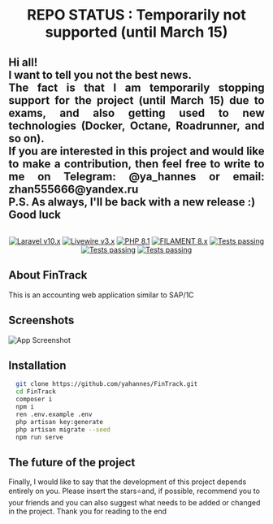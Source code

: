 <h1 align="center">REPO STATUS : Temporarily not supported (until March 15)</h1>
<h2 align="justify">Hi all! <br>
I want to tell you not the best news. <br>
The fact is that I am temporarily stopping support for the project (until March 15) due to exams, and also getting used to new technologies (Docker, Octane, Roadrunner, and so on). <br>
If you are interested in this project and would like to make a contribution, then feel free to write to me on Telegram: @ya_hannes or email: zhan555666@yandex.ru  <br>
P.S. As always, I'll be back with a new release :) <br>
Good luck</h2>
<p align="center">
  <img src="https://i.postimg.cc/0jfbBymv/logo.png" alt=""/>
</p>

<p style=" text-align: center" >
    <a href="https://laravel.com"><img alt="Laravel v10.x" src="https://img.shields.io/badge/Laravel-v10.x-FF2D20?style=for-the-badge&logo=laravel"></a>
    <a href="https://livewire.laravel.com"><img alt="Livewire v3.x" src="https://img.shields.io/badge/Livewire-v3.x-FB70A9?style=for-the-badge"></a>
    <a href="https://php.net"><img alt="PHP 8.1" src="https://img.shields.io/badge/PHP-8.1-777BB4?style=for-the-badge&logo=php"></a>
    <a href="https://filamentadmin.com/docs/3.x/admin/installation"><img alt="FILAMENT 8.x" src="https://img.shields.io/badge/FILAMENT-3.x-EBB304?style=for-the-badge"></a>
    <a href="https://github.com/yahannes/fintrack/actions"><img alt="Tests passing" src="https://img.shields.io/badge/Tests-passing-green?style=for-the-badge&logo=github"></a>
    <a href="https://github.com/yahannes/FinTrack/issues"><img alt="Tests passing" src="https://img.shields.io/github/issues/yahannes/FinTrack.svg?style=for-the-badge"></a>
    <a href="https://github.com/yahannes/FinTrack/issues?q=is%3Aissue+is%3Aclosed"><img alt="Tests passing" src="https://img.shields.io/github/issues-closed/yahannes/FinTrack.svg?style=for-the-badge"></a>
</p>

## About FinTrack
This is an accounting web application similar to SAP/1C

## Screenshots

![App Screenshot](https://i.postimg.cc/cLsP48WH/image.png)


## Installation
```bash
  git clone https://github.com/yahannes/FinTrack.git
  cd FinTrack
  composer i 
  npm i
  ren .env.example .env
  php artisan key:generate
  php artisan migrate --seed
  npm run serve
```
    
## The future of the project
Finally, I would like to say that the development of this project depends entirely on you. Please insert the stars⭐and, if possible, recommend you to your friends and you can also suggest what needs to be added or changed in the project.
Thank you for reading to the end

